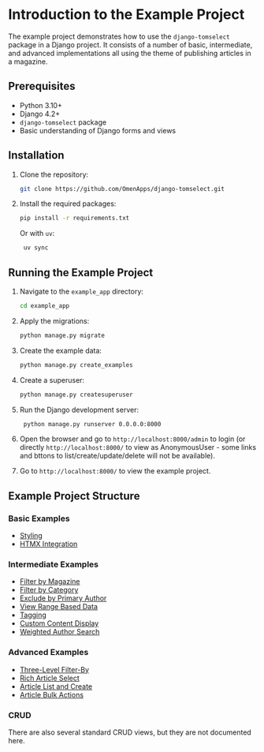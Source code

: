 # Introduction to the Example Project

The example project demonstrates how to use the `django-tomselect` package in a Django project. It consists of a number of basic, intermediate, and advanced implementations all using the theme of publishing articles in a magazine.

## Prerequisites

- Python 3.10+
- Django 4.2+
- `django-tomselect` package
- Basic understanding of Django forms and views

## Installation

1. Clone the repository:

   ```bash
   git clone https://github.com/OmenApps/django-tomselect.git
    ```

2. Install the required packages:

   ```bash
   pip install -r requirements.txt
   ```

   Or with `uv`:

   ```bash
    uv sync
    ```

## Running the Example Project

1. Navigate to the `example_app` directory:

   ```bash
   cd example_app
   ```

2. Apply the migrations:

   ```bash
   python manage.py migrate
   ```

3. Create the example data:

   ```bash
   python manage.py create_examples
   ```

4. Create a superuser:

   ```bash
   python manage.py createsuperuser
   ```

5. Run the Django development server:

   ```bash
    python manage.py runserver 0.0.0.0:8000
    ```

6. Open the browser and go to `http://localhost:8000/admin` to login (or directly `http://localhost:8000/` to view as AnonymousUser - some links and bttons to list/create/update/delete will not be available).

7. Go to `http://localhost:8000/` to view the example project.

## Example Project Structure

### Basic Examples

- [Styling](styling.md)
- [HTMX Integration](htmx.md)

### Intermediate Examples

- [Filter by Magazine](filter_by_magazine.md)
- [Filter by Category](filter_by_category.md)
- [Exclude by Primary Author](exclude_by_primary_author.md)
- [View Range Based Data](view_range_based_data.md)
- [Tagging](tagging.md)
- [Custom Content Display](custom_content_display.md)
- [Weighted Author Search](weighted_author_search.md)

### Advanced Examples

- [Three-Level Filter-By](three_level_filter_by.md)
- [Rich Article Select](rich_article_select.md)
- [Article List and Create](article_list_and_create.md)
- [Article Bulk Actions](article_bulk_actions.md)

### CRUD

There are also several standard CRUD views, but they are not documented here.

